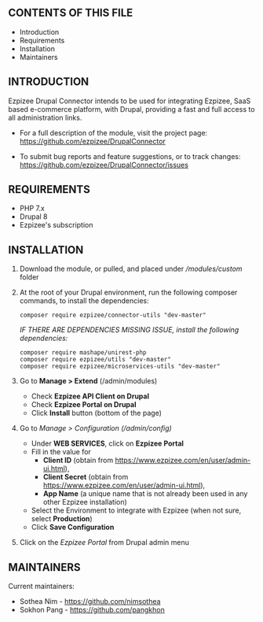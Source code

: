 CONTENTS OF THIS FILE
---------------------

 * Introduction
 * Requirements
 * Installation
 * Maintainers


INTRODUCTION
------------

Ezpizee Drupal Connector intends to be used for integrating Ezpizee, SaaS based e-commerce platform, with Drupal,
providing a fast and full access to all administration links.

 * For a full description of the module, visit the project page:
   https://github.com/ezpizee/DrupalConnector

 * To submit bug reports and feature suggestions, or to track changes:
   https://github.com/ezpizee/DrupalConnector/issues


REQUIREMENTS
------------

 * PHP 7.x
 * Drupal 8
 * Ezpizee's subscription


INSTALLATION
------------

 1) Download the module, or pulled, and placed under */modules/custom* folder
 
 2) At the root of your Drupal environment, run the following composer commands, to install the dependencies:
    ```
    composer require ezpizee/connector-utils "dev-master"
    ```
    
    *IF THERE ARE DEPENDENCIES MISSING ISSUE, install the following dependencies:*
    ```
    composer require mashape/unirest-php
    composer require ezpizee/utils "dev-master"
    composer require ezpizee/microservices-utils "dev-master"
    ```

 3) Go to **Manage &gt; Extend** (/admin/modules)
    * Check **Ezpizee API Client on Drupal**
    * Check **Ezpizee Portal on Drupal**
    * Click **Install** button (bottom of the page)

 4) Go to *Manage &gt; Configuration (/admin/config)*
    * Under **WEB SERVICES**, click on **Ezpizee Portal**
    * Fill in the value for 
      * **Client ID** (obtain from https://www.ezpizee.com/en/user/admin-ui.html),
      * **Client Secret** (obtain from https://www.ezpizee.com/en/user/admin-ui.html),
      * **App Name** (a unique name that is not already been used in any other Ezpizee installation)
    * Select the Environment to integrate with Ezpizee (when not sure, select **Production**)
    * Click **Save Configuration**

 5) Click on the *Ezpizee Portal* from Drupal admin menu

MAINTAINERS
-----------

Current maintainers:
 * Sothea Nim - https://github.com/nimsothea
 * Sokhon Pang - https://github.com/pangkhon

